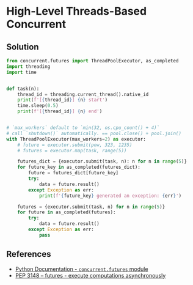 # High-Level Threads-Based Concurrent

## Solution

```python
from concurrent.futures import ThreadPoolExecutor, as_completed
import threading
import time


def task(n):
    thread_id = threading.current_thread().native_id
    print(f'[{thread_id}] {n} start')
    time.sleep(0.5)
    print(f'[{thread_id}] {n} end')


# `max_workers` default to `min(32, os.cpu_count() + 4)`
# call `shutdown()` automatically. == pool.close() + pool.join()
with ThreadPoolExecutor(max_workers=2) as executor:
    # future = executor.submit(pow, 323, 1235)
    # futures = executor.map(task, range(5))

    futures_dict = {executor.submit(task, n): n for n in range(5)}
    for future_key in as_completed(futures_dict):
        future = futures_dict[future_key]
        try:
            data = future.result()
        except Exception as err:
            print(f'{future_key} generated an exception: {err}')

    futures = {executor.submit(task, n) for n in range(5)}
    for future in as_completed(futures):
        try:
            data = future.result()
        except Exception as err:
            pass
```

## References

- [Python Documentation - `concurrent.futures` module](https://docs.python.org/3/library/concurrent.futures.html)
- [PEP 3148 – futures - execute computations asynchronously](https://peps.python.org/pep-3148/)
